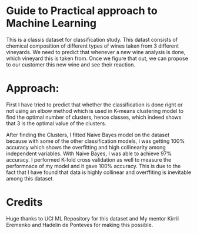 # Guide to Practical approach to Machine Learning

This is a classis dataset for classification study. 
This datast consists of chemical composition of different types of wines taken from 3 different vineyards. We need to predict that whenever a new wine analysis is done, which vineyard this is taken from. 
Once we figure that out, we can propose to our customer this new wine and see their reaction. 

# Approach:

First I have tried to predict that whether the classification is done right or not using an elbow method which is used in K-means clustering model to find the optimal number of clusters, hence classes, which indeed shows that 3 is the optimal value of the clusters. 

After finding the Clusters, I fitted Naive Bayes model on the dataset because with some of the other classification models, I was getting 100% accuracy which shows the overfitting and high collinearity among independent variables. With Naive Bayes, I was able to achieve 97% accuracy. I performed K-fold cross validation as well to measure the performnace of my model and it gave 100% accuracy. 
This is due to the fact that I have found that data is highly collinear and overffiting is inevitable among this dataset. 

# Credits 
Huge thanks to UCI ML Repository for this dataset and My mentor Kirril Eremenko and Hadelin de Ponteves for making this possible. 

